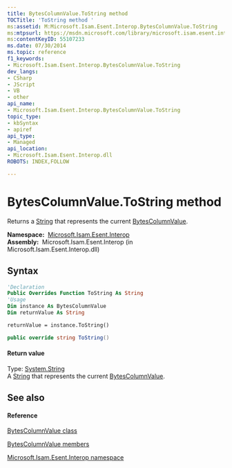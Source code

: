 ```yaml
---
title: BytesColumnValue.ToString method 
TOCTitle: 'ToString method '
ms:assetid: M:Microsoft.Isam.Esent.Interop.BytesColumnValue.ToString
ms:mtpsurl: https://msdn.microsoft.com/library/microsoft.isam.esent.interop.bytescolumnvalue.tostring(v=EXCHG.10)
ms:contentKeyID: 55107233
ms.date: 07/30/2014
ms.topic: reference
f1_keywords:
- Microsoft.Isam.Esent.Interop.BytesColumnValue.ToString
dev_langs:
- CSharp
- JScript
- VB
- other
api_name: 
- Microsoft.Isam.Esent.Interop.BytesColumnValue.ToString
topic_type: 
- kbSyntax
- apiref
api_type: 
- Managed
api_location: 
- Microsoft.Isam.Esent.Interop.dll
ROBOTS: INDEX,FOLLOW

---
```


# BytesColumnValue.ToString method

Returns a [String](/dotnet/api/system.string) that represents the current [BytesColumnValue](dn334170\(v=exchg.10\).md).

**Namespace:**  [Microsoft.Isam.Esent.Interop](hh596136\(v=exchg.10\).md)  
**Assembly:**  Microsoft.Isam.Esent.Interop (in Microsoft.Isam.Esent.Interop.dll)

## Syntax

``` vb
'Declaration
Public Overrides Function ToString As String
'Usage
Dim instance As BytesColumnValue
Dim returnValue As String

returnValue = instance.ToString()
```

``` csharp
public override string ToString()
```

#### Return value

Type: [System.String](/dotnet/api/system.string)  
A [String](/dotnet/api/system.string) that represents the current [BytesColumnValue](dn334170\(v=exchg.10\).md).  

## See also

#### Reference

[BytesColumnValue class](dn334170\(v=exchg.10\).md)

[BytesColumnValue members](dn334118\(v=exchg.10\).md)

[Microsoft.Isam.Esent.Interop namespace](hh596136\(v=exchg.10\).md)